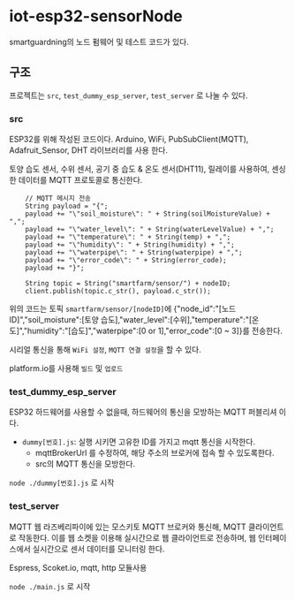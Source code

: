 # iot-esp32-sensorNode
smartguardning의 노드 펌웨어 및 테스트 코드가 있다.

## 구조
프로젝트는 `src`, `test_dummy_esp_server`, `test_server` 로 나눌 수 있다.

### src
ESP32를 위해 작성된 코드이다.
Arduino, WiFi, PubSubClient(MQTT), Adafruit_Sensor, DHT 라이브러리를 사용 한다.

토양 습도 센서, 수위 센서, 공기 중 습도 & 온도 센서(DHT11), 릴레이를 사용하여, 센싱한 데이터를 MQTT 프로토콜로 통신한다.
```
    // MQTT 메시지 전송
    String payload = "{";
    payload += "\"soil_moisture\": " + String(soilMoistureValue) + ",";
    payload += "\"water_level\": " + String(waterLevelValue) + ",";
    payload += "\"temperature\": " + String(temp) + ",";
    payload += "\"humidity\": " + String(humidity) + ",";
    payload += "\"waterpipe\": " + String(waterpipe) + ",";
    payload += "\"error_code\": " + String(error_code);
    payload += "}";

    String topic = String("smartfarm/sensor/") + nodeID;
    client.publish(topic.c_str(), payload.c_str());
```
위의 코드는 토픽 `smartfarm/sensor/[nodeID]`에 {"node_id":"[노드ID]","soil_moisture":[토양 습도],"water_level":[수위],"temperature":"[온도]","humidity":"[습도]","waterpipe":[0 or 1],"error_code":[0 ~ 3]}를 전송한다.

시리얼 통신을 통해 `WiFi 설정`, `MQTT 연결 설정`을 할 수 있다.

platform.io를 사용해 `빌드` 및 `업로드`

### test_dummy_esp_server
ESP32 하드웨어를 사용할 수 없을때, 하드웨어의 통신을 모방하는 MQTT 퍼블리셔 이다.

- `dummy[번호].js`: 실행 시키면 고유한 ID를 가지고 mqtt 통신을 시작한다.
    - mqttBrokerUrl 를 수정하여, 해당 주소의 브로커에 접속 할 수 있도록한다.
    - src의 MQTT 통신을 모방한다.

`node ./dummy[번호].js` 로 시작

### test_server
MQTT 웹 라즈베리파이에 있는 모스키토 MQTT 브로커와 통신해, MQTT 클라이언트로 작동한다.
이를 웹 소켓을 이용해 실시간으로 웹 클라이언트로 전송하며, 웹 인터페이스에서 실시간으로 센서 데이터를 모니터링 한다.

Espress, Scoket.io, mqtt, http 모듈사용

`node ./main.js` 로 시작